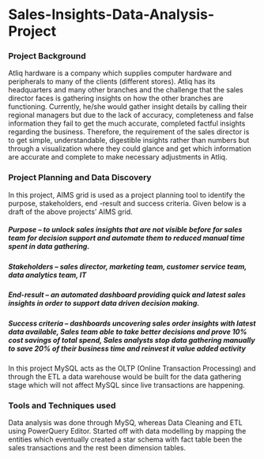 # Sales-Insights-Data-Analysis-Project

### Project Background

Atliq hardware is a company which supplies computer hardware and peripherals to many of the clients (different stores). Atliq has its headquarters and many other branches and the challenge that the sales director faces is gathering insights on how the other branches are functioning. Currently, he/she would gather insight details by calling their regional managers but due to the lack of accuracy, completeness and false information they fail to get the much accurate, completed factful insights regarding the business. Therefore, the requirement of the sales director is to get simple, understandable, digestible insights rather than numbers but through a visualization where they could glance and get which information are accurate and complete to make necessary adjustments in Atliq.  

### Project Planning and Data Discovery

In this project, AIMS grid is used as a project planning tool to identify the purpose, stakeholders, end -result and success criteria.
Given below is a draft of the above projects’ AIMS grid.

##### Purpose – to unlock sales insights that are not visible before for sales team for decision support and automate them to reduced manual time spent in data gathering. 
##### Stakeholders – sales director, marketing team, customer service team, data analytics team, IT
##### End-result – an automated dashboard providing quick and latest sales insights in order to support data driven decision making. 
##### Success criteria – dashboards uncovering sales order insights with latest data available, Sales team able to take better decisions and prove 10% cost savings of total spend, Sales analysts stop data gathering manually to save 20% of their business time and reinvest it value added activity	

In this project MySQL acts as the OLTP (Online Transaction Processing) and through the ETL a data warehouse would be built for the data gathering stage which will not affect MySQL since live transactions are happening. 

### Tools and Techniques used

Data analysis was done through MySQ, whereas Data Cleaning and ETL using PowerQuery Editor. Started off with data modelling by mapping the entities which eventually created a star schema with fact table been the sales transactions and the rest been dimension tables.
